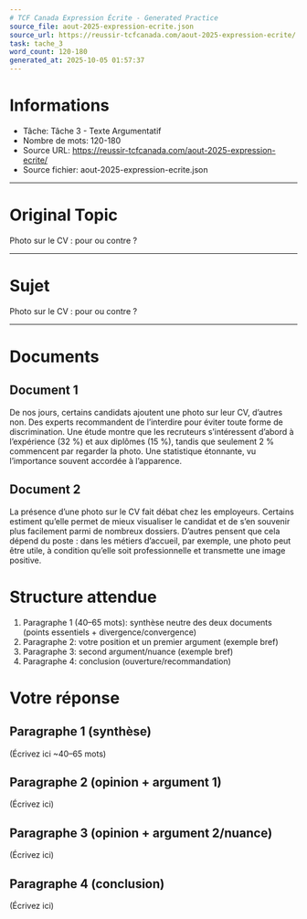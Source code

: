 ```yaml
---
# TCF Canada Expression Écrite - Generated Practice
source_file: aout-2025-expression-ecrite.json
source_url: https://reussir-tcfcanada.com/aout-2025-expression-ecrite/
task: tache_3
word_count: 120-180
generated_at: 2025-10-05 01:57:37
---
```


# Informations
- Tâche: Tâche 3 - Texte Argumentatif
- Nombre de mots: 120-180
- Source URL: https://reussir-tcfcanada.com/aout-2025-expression-ecrite/
- Source fichier: aout-2025-expression-ecrite.json

---

# Original Topic
Photo sur le CV : pour ou contre ?

---

# Sujet
Photo sur le CV : pour ou contre ?

---
# Documents
## Document 1
De nos jours, certains candidats ajoutent une photo sur leur CV, d’autres non. Des experts recommandent de l’interdire pour éviter toute forme de discrimination. Une étude montre que les recruteurs s’intéressent d’abord à l’expérience (32 %) et aux diplômes (15 %), tandis que seulement 2 % commencent par regarder la photo. Une statistique étonnante, vu l’importance souvent accordée à l’apparence.

## Document 2
La présence d’une photo sur le CV fait débat chez les employeurs. Certains estiment qu’elle permet de mieux visualiser le candidat et de s’en souvenir plus facilement parmi de nombreux dossiers. D’autres pensent que cela dépend du poste : dans les métiers d’accueil, par exemple, une photo peut être utile, à condition qu’elle soit professionnelle et transmette une image positive.

# Structure attendue
1) Paragraphe 1 (40–65 mots): synthèse neutre des deux documents (points essentiels + divergence/convergence)
2) Paragraphe 2: votre position et un premier argument (exemple bref)
3) Paragraphe 3: second argument/nuance (exemple bref)
4) Paragraphe 4: conclusion (ouverture/recommandation)

# Votre réponse
## Paragraphe 1 (synthèse)
(Écrivez ici ~40–65 mots)

## Paragraphe 2 (opinion + argument 1)
(Écrivez ici)

## Paragraphe 3 (opinion + argument 2/nuance)
(Écrivez ici)

## Paragraphe 4 (conclusion)
(Écrivez ici)
